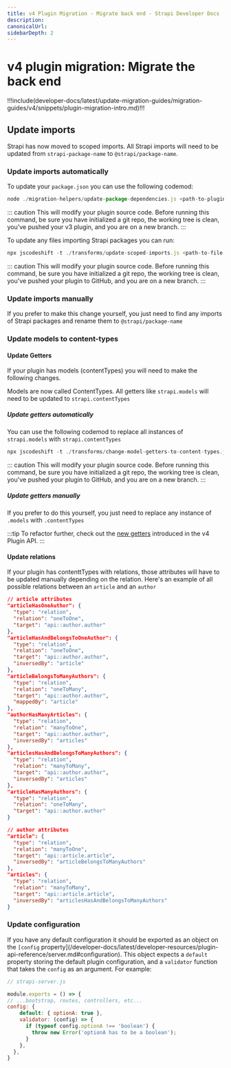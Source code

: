```yaml
---
title: v4 Plugin Migration - Migrate back end - Strapi Developer Docs
description:
canonicalUrl:
sidebarDepth: 2
---
```


<!-- TODO: update SEO -->

# v4 plugin migration: Migrate the back end

!!!include(developer-docs/latest/update-migration-guides/migration-guides/v4/snippets/plugin-migration-intro.md)!!!



## Update imports

Strapi has now moved to scoped imports. All Strapi imports will need to be updated from `strapi-package-name` to `@strapi/package-name`.

### Update imports automatically

To update your `package.json` you can use the following codemod:

```jsx
node ./migration-helpers/update-package-dependencies.js <path-to-plugin>
```

::: caution
This will modify your plugin source code.  Before running this command, be sure you have initialized a git repo, the working tree is clean, you've pushed your v3 plugin, and you are on a new branch.
:::


To update any files importing Strapi packages you can run:

```jsx
npx jscodeshift -t ./transforms/update-scoped-imports.js <path-to-file | path-to-folder>
```

::: caution
This will modify your plugin source code.  Before running this command, be sure you have initialized a git repo, the working tree is clean, you've pushed your plugin to GitHub, and you are on a new branch.
:::

### Update imports manually

If you prefer to make this change yourself, you just need to find any imports of Strapi packages and rename them to `@strapi/package-name`

### Update models to content-types

#### Update Getters

If your plugin has models (contentTypes) you will need to make the following changes.

Models are now called ContentTypes. All getters like `strapi.models` will need to be updated to `strapi.contentTypes`

##### Update getters automatically

You can use the following codemod to replace all instances of `strapi.models` with `strapi.contentTypes`

```jsx
npx jscodeshift -t ./transforms/change-model-getters-to-content-types.js <path-to-file | path-to-folder>
```

::: caution
This will modify your plugin source code.  Before running this command, be sure you have initialized a git repo, the working tree is clean, you've pushed your plugin to GitHub, and you are on a new branch.
:::

##### Update getters manually

If you prefer to do this yourself, you just need to replace any instance of `.models` with `.contentTypes`

:::tip
To refactor further, check out the [new getters](/developer-docs/latest/developer-resources/plugin-api-reference/server.md#usage) introduced in the v4 Plugin API.
:::

#### Update relations

If your plugin has contenttTypes with relations, those attributes will have to be updated manually depending on the relation. Here's an example of all possible relations between an `article` and an `author`

```json
// article attributes
"articleHasOneAuthor": {
  "type": "relation",
  "relation": "oneToOne",
  "target": "api::author.author"
},
"articleHasAndBelongsToOneAuthor": {
  "type": "relation",
  "relation": "oneToOne",
  "target": "api::author.author",
  "inversedBy": "article"
},
"articleBelongsToManyAuthors": {
  "type": "relation",
  "relation": "oneToMany",
  "target": "api::author.author",
  "mappedBy": "article"
},
"authorHasManyArticles": {
  "type": "relation",
  "relation": "manyToOne",
  "target": "api::author.author",
  "inversedBy": "articles"
},
"articlesHasAndBelongsToManyAuthors": {
  "type": "relation",
  "relation": "manyToMany",
  "target": "api::author.author",
  "inversedBy": "articles"
},
"articleHasManyAuthors": {
  "type": "relation",
  "relation": "oneToMany",
  "target": "api::author.author"
}

// author attributes
"article": {
  "type": "relation",
  "relation": "manyToOne",
  "target": "api::article.article",
  "inversedBy": "articleBelongsToManyAuthors"
},
"articles": {
  "type": "relation",
  "relation": "manyToMany",
  "target": "api::article.article",
  "inversedBy": "articlesHasAndBelongsToManyAuthors"
}
```

### Update configuration

If you have any default configuration it should be exported as an object on the `[config` property](/developer-docs/latest/developer-resources/plugin-api-reference/server.md#configuration). This object expects a `default` property storing the default plugin configuration, and a `validator` function that takes the `config` as an argument. For example:

```jsx
// strapi-server.js

module.exports = () => {
// ...bootstrap, routes, controllers, etc...
config: {
    default: { optionA: true },
    validator: (config) => {
      if (typeof config.optionA !== 'boolean') {
        throw new Error('optionA has to be a boolean');
      }
    },
  },
}
```
